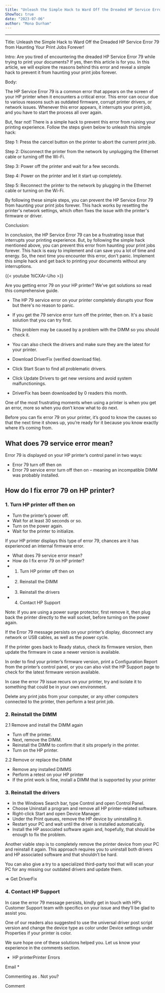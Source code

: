 ```yaml
---
title: "Unleash the Simple Hack to Ward Off the Dreaded HP Service Error 79 from Haunting Your Print Jobs Forever!"
ShowToc: true 
date: "2023-07-06"
author: "Mona Durham"
---
```

*****
Title: Unleash the Simple Hack to Ward Off the Dreaded HP Service Error 79 from Haunting Your Print Jobs Forever!

Intro: 
Are you tired of encountering the dreaded HP Service Error 79 while trying to print your documents? If yes, then this article is for you. In this article, we will explore the reasons behind this error and reveal a simple hack to prevent it from haunting your print jobs forever.

Body:

The HP Service Error 79 is a common error that appears on the screen of your HP printer when it encounters a critical error. This error can occur due to various reasons such as outdated firmware, corrupt printer drivers, or network issues. Whenever this error appears, it interrupts your print job, and you have to start the process all over again.

But, fear not! There is a simple hack to prevent this error from ruining your printing experience. Follow the steps given below to unleash this simple hack:

Step 1: Press the cancel button on the printer to abort the current print job.

Step 2: Disconnect the printer from the network by unplugging the Ethernet cable or turning off the Wi-Fi.

Step 3: Power off the printer and wait for a few seconds.

Step 4: Power on the printer and let it start up completely.

Step 5: Reconnect the printer to the network by plugging in the Ethernet cable or turning on the Wi-Fi.

By following these simple steps, you can prevent the HP Service Error 79 from haunting your print jobs forever. This hack works by resetting the printer's network settings, which often fixes the issue with the printer's firmware or driver.

Conclusion:

In conclusion, the HP Service Error 79 can be a frustrating issue that interrupts your printing experience. But, by following the simple hack mentioned above, you can prevent this error from haunting your print jobs forever. This hack is easy to implement and can save you a lot of time and energy. So, the next time you encounter this error, don't panic. Implement this simple hack and get back to printing your documents without any interruptions.

{{< youtube 1tiCXAr-Uho >}} 



Are you getting error 79 on your HP printer? We’ve got solutions so read this comprehensive guide.
 
- The HP 79 service error on your printer completely disrupts your flow but there's no reason to panic.
 - If you get the 79 service error turn off the printer, then on. It's a basic solution that you can try first.
 - This problem may be caused by a problem with the DIMM so you should check it.
 - You can also check the drivers and make sure they are the latest for your printer.

 
 
 
- Download DriverFix (verified download file).
 - Click Start Scan to find all problematic drivers.
 - Click Update Drivers to get new versions and avoid system malfunctionings.

 
- DriverFix has been downloaded by 0 readers this month.

 
One of the most frustrating moments when using a printer is when you get an error, more so when you don’t know what to do next.
 
Before you can fix error 79 on your printer, it’s good to know the causes so that the next time it shows up, you’re ready for it because you know exactly where it’s coming from.
 
## What does 79 service error mean?
 
Error 79 is displayed on your HP printer’s control panel in two ways:
 
- Error 79 turn off then on
 - Error 79 service error turn off then on – meaning an incompatible DIMM was probably installed.

 
## How do I fix error 79 on HP printer?
 
### 1. Turn HP printer off then on
 
- Turn the printer’s power off.
 - Wait for at least 30 seconds or so.
 - Turn on the power again.
 - Wait for the printer to initialize.

 
If your HP printer displays this type of error 79, chances are it has experienced an internal firmware error.
 
- What does 79 service error mean?
 - How do I fix error 79 on HP printer?
 - 1. Turn HP printer off then on
 - 2. Reinstall the DIMM
 - 3. Reinstall the drivers
 - 4. Contact HP Support

 
Note: If you are using a power surge protector, first remove it, then plug back the printer directly to the wall socket, before turning on the power again.
 
If the Error 79 message persists on your printer’s display, disconnect any network or USB cables, as well as the power cycle. 
 
If the printer goes back to Ready status, check its firmware version, then update the firmware in case a newer version is available.
 
In order to find your printer’s firmware version, print a Configuration Report from the printer’s control panel, or you can also visit the HP Support page to check for the latest firmware version available.
 
In case the error 79 issue recurs on your printer, try and isolate it to something that could be in your own environment. 
 
Delete any print jobs from your computer, or any other computers connected to the printer, then perform a test print job.
 
### 2. Reinstall the DIMM
 
2.1 Remove and install the DIMM again
 
- Turn off the printer.
 - Next, remove the DIMM.
 - Reinstall the DIMM to confirm that it sits properly in the printer.
 - Turn on the HP printer.

 
2.2 Remove or replace the DIMM
 
- Remove any installed DIMMS
 - Perform a retest on your HP printer
 - If the print work is fine, install a DIMM that is supported by your printer

 
### 3. Reinstall the drivers
 
- In the Windows Search bar, type Control and open Control Panel.
 - Choose Uninstall a program and remove all HP printer-related software.
 - Right-click Start and open Device Manager.
 - Under the Print queues, remove the HP device by uninstalling it.
 - Restart your PC and wait until the driver is installed automatically.
 - Install the HP associated software again and, hopefully, that should be enough to fix the problem.

 
Another viable step is to completely remove the printer device from your PC and reinstall it again. This approach requires you to uninstall both drivers and HP associated software and that shouldn’t be hard.
 
You can also give a try to a specialized third-party tool that will scan your PC for any missing our outdated drivers and update them.
 
⇒ Get DriverFix
 
### 4. Contact HP Support
 
In case the error 79 message persists, kindly get in touch with HP’s Customer Support team with specifics on your issue and they’ll be glad to assist you.
 
One of our readers also suggested to use the universal driver post script version and change the device type as color under Device settings under Properties if your printer is color.
 
We sure hope one of these solutions helped you. Let us know your experience in the comments section.
 
- HP printerPrinter Errors

 

 
Email * 
 

Commenting as .
Not you?

 
Comment 





